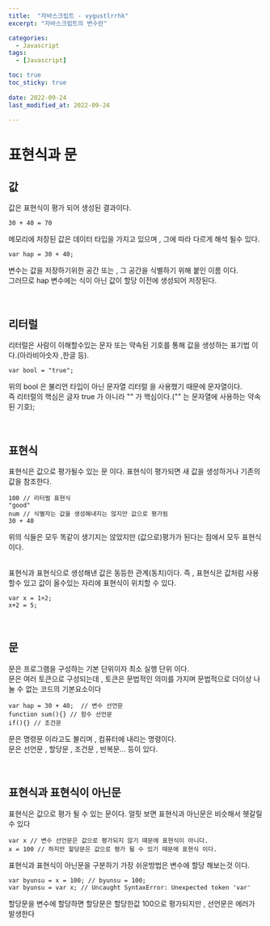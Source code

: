 ```yaml
---
title:  "자바스크립트 - vygustlrrhk" 
excerpt: "자바스크립트의 변수란"

categories:
  - Javascript
tags:
  - [Javascript]

toc: true
toc_sticky: true
 
date: 2022-09-24
last_modified_at: 2022-09-24

---
```


# 표현식과 문

## 값
값은 표현식이 평가 되어 생성된 결과이다.
```
30 + 40 = 70 
```
메모리에 저장된 값은 데이터 타입을 가지고 있으며 , 그에 따라 다르게 해석 될수 있다.

```
var hap = 30 + 40;
```
변수는 값을 저장하기위한 공간 또는 , 그 공간을 식별하기 위해 붙인 이름 이다.
<br> 그러므로 hap 변수에는 식이 아닌 값이 할당 이전에 생성되어 저장된다.

<br>

## 리터럴
리터럴은 사람이 이해할수있는 문자 또는 약속된 기호를 통해 값을 생성하는 표기법 이다.(아라비아숫자 ,한글 등).
```
var bool = "true";
```
위의 bool 은 불리언 타입이 아닌 문자열 리터럴 을 사용했기 때문에 문자열이다.
<br>즉 리터럴의 핵심은 글자 true 가 아니라 "" 가 핵심이다.("" 는 문자열에 사용하는 약속된 기호);

<br>

## 표현식
표현식은 값으로 평가될수 있는 문 이다. 표현식이 평가되면 새 값을 생성하거나 기존의 값을 참조한다. 
```
100 // 리터럴 표현식
"good"
num // 식별자는 값을 생성해내지는 않지만 값으로 평가됨
30 + 40
```
위의 식들은 모두 똑같이 생기지는 않았지만 (값으로)평가가 된다는 점에서 모두 표현식 이다.

<br>
표현식과 표현식으로 생성해낸 값은 동등한 관계(동치)이다. 즉 , 표현식은 값처럼 사용할수 있고 값이 올수있는 자리에 표현식이 위치할 수 있다.

```
var x = 1+2;
x+2 = 5;
```

<br>

## 문

문은 프로그램을 구성하는 기본 단위이자 최소 실행 단위 이다.<br>
문은 여러 토큰으로 구성되는데 , 토큰은 문법적인 의미를 가지며 문법적으로 더이상 나눌 수 없는 코드의 기본요소이다

```
var hap = 30 + 40;  // 변수 선언문
function sum(){} // 함수 선언문
if(){} // 조건문
```
문은 명령문 이라고도 불리며 , 컴퓨터에 내리는 명령이다. <br>
문은 선언문 , 할당문 , 조건문 , 반복문... 등이 있다.


<br>

## 표현식과 표현식이 아닌문
표현식은 값으로 평가 될 수 있는 문이다. 얼핏 보면 표현식과 아닌문은 비슷해서 헷갈릴수 있다
```
var x // 변수 선언문은 값으로 평가되지 않기 때문에 표현식이 아니다.
x = 100 // 하지만 할당문은 값으로 평가 될 수 있기 때문에 표현식 이다.
```
표현식과 표현식이 아닌문을 구분하기 가장 쉬운방법은 변수에 할당 해보는것 이다.
```
var byunsu = x = 100; // byunsu = 100;
var byunsu = var x; // Uncaught SyntaxError: Unexpected token 'var'
```
할당문을 변수에 할당하면 할당문은 할당한값 100으로 평가되지만 , 선언문은 에러가 발생한다

